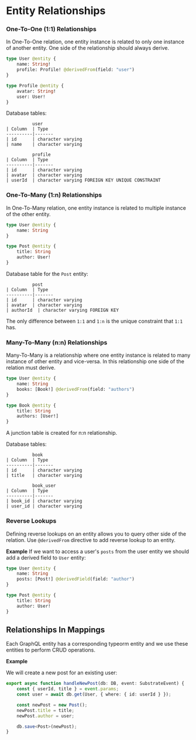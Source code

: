 # Entity Relationships

### One-To-One \(1:1\) Relationships

In One-To-One relation, one entity instance is related to only one instance of another entity. One side of the relationship should always derive.

```graphql
type User @entity {
    name: String!
    profile: Profile! @derivedFrom(field: "user")
}

type Profile @entity {
    avatar: String!
    user: User!
}
```

Database tables:

```text
          user
| Column  | Type
----------|-------
| id      | character varying
| name    | character varying
```

```text
          profile
| Column  | Type
----------|-------
| id      | character varying
| avatar  | character varying
| userId  | character varying FOREIGN KEY UNIQUE CONSTRAINT
```

### One-To-Many \(1:n\) Relationships

In One-To-Many relation, one entity instance is related to multiple instance of the other entity.

```graphql
type User @entity {
    name: String
}

type Post @entity {
    title: String
    author: User!
}
```

Database table for the `Post` entity:

```text
          post
| Column  | Type
----------|-------
| id      | character varying
| avatar  | character varying
| authorId  | character varying FOREIGN KEY
```

The only difference between `1:1` and `1:n` is the unique constraint that `1:1` has.

### Many-To-Many \(n:n\) Relationships

Many-To-Many is a relationship where one entity instance is related to many instance of other entity and vice-versa. In this relationship one side of the relation must derive.

```graphql
type User @entity {
    name: String
    books: [Book!] @derivedFrom(field: "authors")
}

type Book @entity {
    title: String
    authors: [User!]
}
```

A junction table is created for n:n relationship.

Database tables:

```text
          book
| Column  | Type
----------|-------
| id      | character varying
| title   | character varying
```

```text
          book_user
| Column  | Type
----------|-------
| book_id | character varying
| user_id | character varying
```

### Reverse Lookups

Defining reverse lookups on an entity allows you to query other side of the relation. Use `@derivedFrom` directive to add reverse lookup to an entity.

**Example** If we want to access a user's `posts` from the user entity we should add a derived field to `User` entity:

```graphql
type User @entity {
    name: String
    posts: [Post!] @derivedField(field: "author")
}

type Post @entity {
    title: String
    author: User!
}
```

## Relationships In Mappings

Each GraphQL entity has a corresponding typeorm entity and we use these entities to perform CRUD operations.

**Example**

We will create a new post for an existing user:

```typescript
export async function handleNewPost(db: DB, event: SubstrateEvent) {
    const { userId, title } = event.params;
    const user = await db.get(User, { where: { id: userId } });

    const newPost = new Post();
    newPost.title = title;
    newPost.author = user;

    db.save<Post>(newPost);
}
```

